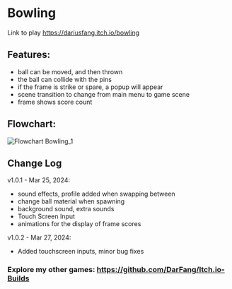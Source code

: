 # Bowling
Link to play https://dariusfang.itch.io/bowling

## Features:
- ball can be moved, and then thrown
- the ball can collide with the pins
- if the frame is strike or spare, a popup will appear
- scene transition to change from main menu to game scene
- frame shows score count

## Flowchart:
![Flowchart Bowling_1](https://github.com/DarFang/Itch.io-Builds/assets/56571687/08a4ce09-b22a-4d7a-8413-439c854f1c4d)


## Change Log
v1.0.1 - Mar 25, 2024: 
- sound effects, profile added when swapping between
- change ball material when spawning
- background sound, extra sounds
- Touch Screen Input
- animations for the display of frame scores

v1.0.2 - Mar 27, 2024: 
- Added touchscreen inputs, minor bug fixes

### Explore my other games: https://github.com/DarFang/Itch.io-Builds

